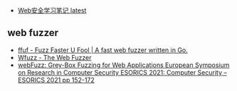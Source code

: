 
- [Web安全学习笔记 latest](https://websec.readthedocs.io/zh/latest/basic/index.html)


## web fuzzer

- [ffuf - Fuzz Faster U Fool | A fast web fuzzer written in Go.]()
- [Wfuzz - The Web Fuzzer](https://github.com/xmendez/wfuzz)
- [ webFuzz: Grey-Box Fuzzing for Web Applications European Symposium on Research in Computer Security ESORICS 2021: Computer Security – ESORICS 2021 pp 152-172](https://link.springer.com/chapter/10.1007/978-3-030-88418-5_8)

